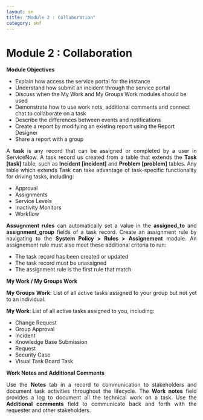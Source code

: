 ```yaml
---
layout: sn
title: "Module 2 : Collaboration"
category: snf
---
```


<h1>Module 2 : Collaboration</h1>

<p style="text-align: justify;"><strong>Module Objectives</strong></p>

<ul>
  <li>Explain how access the service portal for the instance</li>
  <li>Understand how submit an incident through the service portal</li>
  <li>Discuss when the My Work and My Groups Work modules should be used</li>
  <li>Demonstrate how to use work nots, additional comments and connect chat to collaborate on a task</li>
  <li>Describe the differences between events and notifications</li>
  <li>Create a report by modifying an existing report using the Report Designer</li>
  <li>Share a report with a group</li>
</ul>

<p style="text-align: justify;">
    A <strong>task</strong> is any record that can be assigned or completed by a user in ServiceNow. A task record us created from a table that extends the <strong>Task [task]</strong> table, such as <strong>Incident [incident]</strong> and <strong>Problem [problem]</strong> tables. Any table which extends Task can take advantage of task-specific functionality for driving tasks, including:
</p>

<ul>
  <li>Approval</li>
  <li>Assignments</li>
  <li>Service Levels</li>
  <li>Inactivity Monitors</li>
  <li>Workflow</li>
</ul>

<p style="text-align: justify;">
    <strong>Assugnment rules</strong> can automatically set a value in the <strong>assigned_to</strong> and <strong>assignment_group</strong> fields of a task record. Create an assignment rule by navigating to the <strong>System Policy > Rules > Assignement</strong> module. An assignement rule must also meet these additional criteria to run:
</p>

<ul>
  <li>The task record has been created or updated</li>
  <li>The task record must be unassigned</li>
  <li>The assignment rule is the first rule that match</li>
</ul>

<p style="text-align: justify;"><strong>My Work / My Groups Work</strong></p>

<p style="text-align: justify;">
    <strong>My Groups Work</strong>: List of all active tasks assigned to your group but not yet to an individual.
</p>

<p style="text-align: justify;">
    <strong>My Work</strong>: List of all active tasks assigned to you, including:
</p>

<ul>
  <li>Change Request</li>
  <li>Group Approval</li>
  <li>Incident</li>
  <li>Knowledge Base Submission</li>
  <li>Request</li>
  <li>Security Case</li>
  <li>Visual Task Board Task</li>
</ul>

<p style="text-align: justify;"><strong>Work Notes and Additional Comments</strong></p>

<p style="text-align: justify;">
    Use the <strong>Notes</strong> tab in a record to communication to stakeholders and document task activities throughout the lifecycle. The <strong>Work notes</strong> field provides a log to document all the technical work on a task. Use the <strong>Additional comments</strong> field to communicate back and forth with the requester and other stakeholders.
</p>